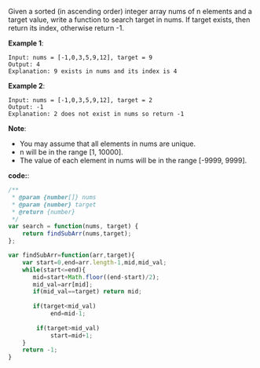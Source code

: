 Given a sorted (in ascending order) integer array nums of n elements and a target value, write a function to search target in nums. If target exists, then return its index, otherwise return -1.


**Example 1**:
```
Input: nums = [-1,0,3,5,9,12], target = 9
Output: 4
Explanation: 9 exists in nums and its index is 4
```

**Example 2**:
```
Input: nums = [-1,0,3,5,9,12], target = 2
Output: -1
Explanation: 2 does not exist in nums so return -1
```

**Note**:

- You may assume that all elements in nums are unique.
- n will be in the range [1, 10000].
- The value of each element in nums will be in the range [-9999, 9999].


**code:**:

```js
/**
 * @param {number[]} nums
 * @param {number} target
 * @return {number}
 */
var search = function(nums, target) {
    return findSubArr(nums,target);
};

var findSubArr=function(arr,target){
    var start=0,end=arr.length-1,mid,mid_val;
    while(start<=end){
       mid=start+Math.floor((end-start)/2);
       mid_val=arr[mid];
       if(mid_val==target) return mid;
        
       if(target<mid_val)
            end=mid-1;
        
        if(target>mid_val)
            start=mid+1; 
    }
    return -1;
}
```